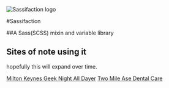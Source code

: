 ![Sassifaction logo](http://www.alwaystwisted.com/Sassifaction.png)

#Sassifaction

##A Sass(SCSS) mixin and variable library


## Sites of note using it

hopefully this will expand over time.

[Milton Keynes Geek Night All Dayer](http://alldayer.mkgeeknight.co.uk "MKGN All Dayer")
[Two Mile Ase Dental Care](http://www.twomileash.com/ "Two Mile Ase Dental Care")
